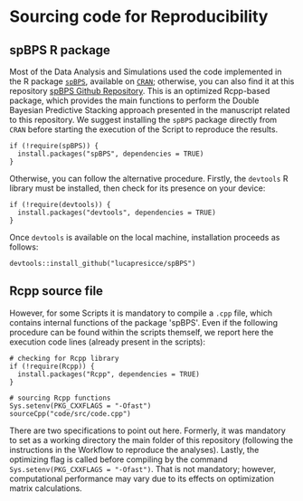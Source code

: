 # Sourcing code for Reproducibility 

## spBPS R package
Most of the Data Analysis and Simulations used the code implemented in the R package [`spBPS`](https://cran.r-project.org/web/packages/spBPS/spBPS.pdf), available on [`CRAN`](https://cran.r-project.org/web/packages/spBPS/index.html); otherwise, you can also find it at this repository [spBPS Github Repository](https://github.com/lucapresicce/spBPS). This is an optimized Rcpp-based package, which provides the main functions to perform the Double Bayesian Predictive Stacking approach presented in the manuscript related to this repository. We suggest installing the `spBPS` package directly from `CRAN` before starting the execution of the Script to reproduce the results. 
```{r, echo = F, eval = F, collapse = TRUE}
if (!require(spBPS)) {
  install.packages("spBPS", dependencies = TRUE)
}
```

Otherwise, you can follow the alternative procedure. Firstly, the `devtools` R library must be installed, then check for its presence on your device:
```{r, echo = F, eval = F, collapse = TRUE}
if (!require(devtools)) {
  install.packages("devtools", dependencies = TRUE)
}
```
Once `devtools` is available on the local machine, installation proceeds as follows:
```{r, echo = F, eval = F, collapse = TRUE}
devtools::install_github("lucapresicce/spBPS")
```

## Rcpp source file
However, for some Scripts it is mandatory to compile a `.cpp` file, which contains internal functions of the package 'spBPS'. Even if the following procedure can be found within the scripts themself, we report here the execution code lines (already present in the scripts):
```{r, echo = F, eval = F, collapse = TRUE}
# checking for Rcpp library
if (!require(Rcpp)) {
  install.packages("Rcpp", dependencies = TRUE)
}

# sourcing Rcpp functions
Sys.setenv(PKG_CXXFLAGS = "-Ofast")
sourceCpp("code/src/code.cpp")
```
There are two specifications to point out here. Formerly, it was mandatory to set as a working directory the main folder of this repository (following the instructions in the Workflow to reproduce the analyses). Lastly, the optimizing flag is called before compiling by the command `Sys.setenv(PKG_CXXFLAGS = "-Ofast")`. That is not mandatory; however, computational performance may vary due to its effects on optimization matrix calculations.






